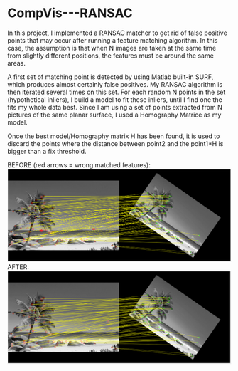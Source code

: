 # CompVis---RANSAC

In this project, I implemented a RANSAC matcher to get rid of false positive points that may occur after running a feature matching algorithm. In this case, the assumption is that when N images are taken at the same time from slightly different positions, the features must be around the same areas.

A first set of matching point is detected by using Matlab built-in SURF, which produces almost certainly false positives. My RANSAC algorithm is then iterated several times on this set. For each random N points in the set (hypothetical inliers), I build a model to fit these inliers, until I find one the fits my whole data best. Since I am using a set of points extracted from N pictures of the same planar surface, I used a Homography Matrice as my model.

Once the best model/Homography matrix H has been found, it is used to discard the points where the distance between point2 and the point1*H is bigger than a fix threshold.

BEFORE (red arrows = wrong matched features):
![Alt text](Before.png?raw=true "Title")
AFTER:
![Alt text](After.png?raw=true "Title")
